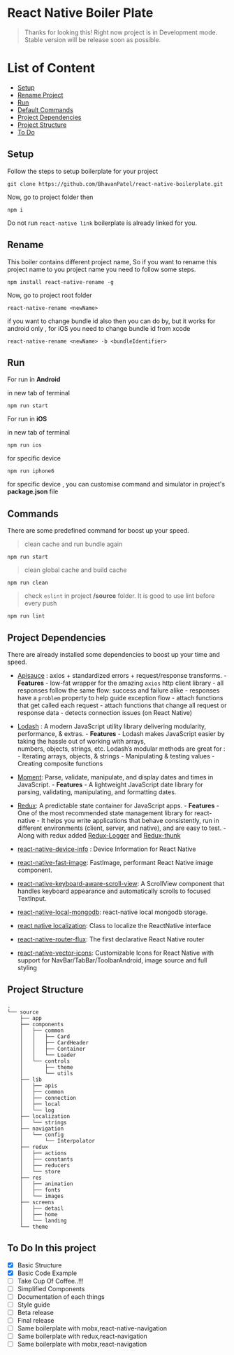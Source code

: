 # React Native Boiler Plate

> Thanks for looking this! Right now project is in Development mode.
> Stable version will be release soon as possible.

# List of Content

- [Setup ](#setup)
- [Rename Project](#rename)
- [Run](#run)
- [Default Commands](#commands)
- [Project Dependencies](#project-dependencies)
- [Project Structure](#project-structure)
- [To Do](#to-do-in-this-project)

## Setup

Follow the steps to setup boilerplate for your project

```
git clone https://github.com/BhavanPatel/react-native-boilerplate.git
```

Now, go to project folder then

```
npm i
```

Do not run `react-native link` boilerplate is already linked for you.

## Rename

This boiler contains different project name, So if you want to rename this project name to you project name you need to follow some steps.

```
npm install react-native-rename -g
```

Now, go to project root folder

```
react-native-rename <newName>
```

if you want to change bundle id also then you can do by,
but it works for android only , for iOS you need to change bundle id from xcode

```
react-native-rename <newName> -b <bundleIdentifier>
```

## Run

For run in **Android**

in new tab of terminal

```
npm run start
```

For run in **iOS**

in new tab of terminal

```
npm run ios
```

for specific device

```
npm run iphone6
```

for specific device , you can customise command and simulator in project's **package.json** file

## Commands

There are some predefined command for boost up your speed.

> clean cache and run bundle again

```
npm run start
```

> clean global cache and build cache

```
npm run clean
```

> check `eslint` in project **/source** folder. It is good to use lint before every push

```
npm run lint
```

## Project Dependencies

There are already installed some dependencies to boost up your time and speed.

- [Apisauce](https://github.com/infinitered/apisauce) : axios + standardized errors + request/response transforms. - **Features** - low-fat wrapper for the amazing `axios` http client library - all responses follow the same flow: success and failure alike - responses have a `problem` property to help guide exception flow - attach functions that get called each request - attach functions that change all request or response data - detects connection issues (on React Native)
- [Lodash](https://lodash.com/) : A modern JavaScript utility library delivering modularity, performance, & extras. - **Features** - Lodash makes JavaScript easier by taking the hassle out of working with arrays,  
  numbers, objects, strings, etc. Lodash’s modular methods are great for : - Iterating arrays, objects, & strings - Manipulating & testing values - Creating composite functions

- [Moment](https://momentjs.com/): Parse, validate, manipulate, and display dates and times in JavaScript. - **Features** - A lightweight JavaScript date library for parsing, validating, manipulating, and formatting dates.

- [Redux](https://redux.js.org/): A predictable state container for JavaScript apps. - **Features** - One of the most recommended state management library for react-native - It helps you write applications that behave consistently, run in different environments (client, server, and native), and are easy to test. - Along with redux added [Redux-Logger](https://github.com/LogRocket/redux-logger) and [Redux-thunk](https://github.com/reduxjs/redux-thunk)

- [react-native-device-info](https://github.com/react-native-community/react-native-device-info) : Device Information for React Native
- [react-native-fast-image](https://github.com/DylanVann/react-native-fast-image): FastImage, performant React Native image component.
- [react-native-keyboard-aware-scroll-view](https://github.com/APSL/react-native-keyboard-aware-scroll-view): A ScrollView component that handles keyboard appearance and automatically scrolls to focused TextInput.
- [react-native-local-mongodb](https://github.com/antoniopresto/react-native-local-mongodb): react-native local mongodb storage.

- [react native localization](https://github.com/stefalda/ReactNativeLocalization): Class to localize the ReactNative interface

- [react-native-router-flux](https://github.com/aksonov/react-native-router-flux): The first declarative React Native router

- [react-native-vector-icons](https://github.com/oblador/react-native-vector-icons): Customizable Icons for React Native with support for NavBar/TabBar/ToolbarAndroid, image source and full styling

## Project Structure

```
.
└── source
    ├── app
    ├── components
    │   ├── common
    │   │   ├── Card
    │   │   ├── CardHeader
    │   │   ├── Container
    │   │   └── Loader
    │   └── controls
    │       ├── theme
    │       └── utils
    ├── lib
    │   ├── apis
    │   ├── common
    │   ├── connection
    │   ├── local
    │   └── log
    ├── localization
    │   └── strings
    ├── navigation
    │   └── config
    │       └── Interpolator
    ├── redux
    │   ├── actions
    │   ├── constants
    │   ├── reducers
    │   └── store
    ├── res
    │   ├── animation
    │   ├── fonts
    │   └── images
    ├── screens
    │   ├── detail
    │   ├── home
    │   └── landing
    └── theme
```

## To Do In this project

- [x] Basic Structure
- [x] Basic Code Example
- [ ] Take Cup Of Coffee..!!!
- [ ] Simplified Components
- [ ] Documentation of each things
- [ ] Style guide
- [ ] Beta release
- [ ] Final release
- [ ] Same boilerplate with mobx,react-native-navigation
- [ ] Same boilerplate with redux,react-navigation
- [ ] Same boilerplate with mobx,react-navigation
